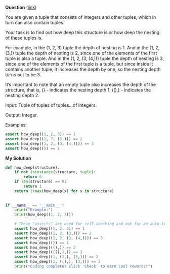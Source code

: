 **Question** ([link](https://py.checkio.org/en/mission/how-deep/))

You are given a tuple that consists of integers and other tuples, which in turn can also contain tuples.

Your task is to find out how deep this structure is or how deep the nesting of these tuples is.

For example, in the (1, 2, 3) tuple the depth of nesting is 1. And in the (1, 2, (3,)) tuple the depth of nesting is 2, since one of the elements of the first tuple is also a tuple. And in the (1, 2, (3, (4,))) tuple the depth of nesting is 3, since one of the elements of the first tuple is a tuple, but since inside it contains another tuple, it increases the depth by one, so the nesting depth turns out to be 3.

It’s important to note that an empty tuple also increases the depth of the structure, that is, () - indicates the nesting depth 1, ((),) - indicates the nesting depth 2.

Input: Tuple of tuples of tuples...of integers.

Output: Integer.

Examples:
```python
assert how_deep((1, 2, 3)) == 1
assert how_deep((1, 2, (3,))) == 2
assert how_deep((1, 2, (3, (4,)))) == 3
assert how_deep(()) == 1
```

**My Solution**
```python
def how_deep(structure):
    if not isinstance(structure, tuple):
        return 0 
    if len(structure) == 0:
        return 1
    return 1+max(how_deep(x) for x in structure)
    
     
if __name__ == '__main__':
    print("Example:")
    print(how_deep((1, 2, 3)))

    # These "asserts" are used for self-checking and not for an auto-testing
    assert how_deep((1, 2, 3)) == 1
    assert how_deep((1, 2, (3,))) == 2
    assert how_deep((1, 2, (3, (4,)))) == 3
    assert how_deep(()) == 1
    assert how_deep(((),)) == 2
    assert how_deep((((),),)) == 3
    assert how_deep((1, (2,), (3,))) == 2
    assert how_deep((1, ((),), (3,))) == 3
    print("Coding complete? Click 'Check' to earn cool rewards!")
